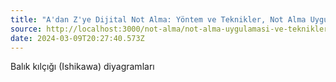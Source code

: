 ```yaml
---
title: "A'dan Z'ye Dijital Not Alma: Yöntem ve Teknikler, Not Alma Uygulaması ..."
source: http://localhost:3000/not-alma/not-alma-uygulamasi-ve-teknikleri/
date: 2024-03-09T20:27:40.573Z
---
```

Balık kılçığı (Ishikawa) diyagramları
